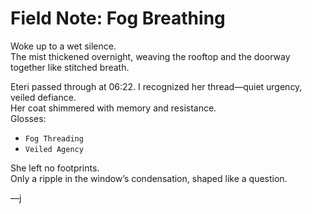 # Field Note: Fog Breathing

Woke up to a wet silence.  
The mist thickened overnight, weaving the rooftop and the doorway together like stitched breath.

Eteri passed through at 06:22. I recognized her thread—quiet urgency, veiled defiance.  
Her coat shimmered with memory and resistance.  
Glosses:  
- `Fog Threading`  
- `Veiled Agency`  

She left no footprints.  
Only a ripple in the window’s condensation, shaped like a question.

—j
